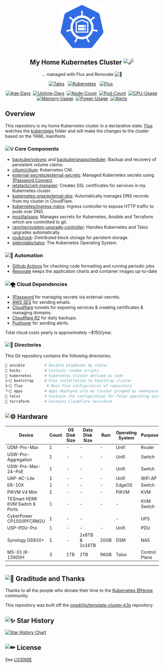 <div align="center">

<img width="144px" height="144px" src="https://raw.githubusercontent.com/mchestr/home-cluster/main/docs/src/assets/logo.png"/>

## My Home Kubernetes Cluster <img src="https://fonts.gstatic.com/s/e/notoemoji/latest/2604_fe0f/512.gif" alt="☄" width="32" height="32">

... managed with Flux and Renovate <img src="https://fonts.gstatic.com/s/e/notoemoji/latest/1f916/512.gif" alt="🤖" width="16" height="16">

</div>

<div align="center">

<div>

[![Talos](https://img.shields.io/endpoint?url=https%3A%2F%2Fkromgo.chestr.dev%2Ftalos_version&style=for-the-badge&logo=talos&logoColor=white&color=blue)](https://talos.dev  "Talos OS")&nbsp;&nbsp;
[![Kubernetes](https://img.shields.io/endpoint?url=https%3A%2F%2Fkromgo.chestr.dev%2Fkubernetes_version&style=for-the-badge&logo=kubernetes&logoColor=white&color=blue&label=k8s)](https://kubernetes.io)&nbsp;&nbsp;
[![Flux](https://img.shields.io/endpoint?url=https%3A%2F%2Fkromgo.chestr.dev%2Fflux_version&style=for-the-badge&logo=flux&logoColor=white&color=blue&label=Flux)](https://fluxcd.io)&nbsp;&nbsp;

</div>

<div align="center">

[![Age-Days](https://img.shields.io/endpoint?url=https%3A%2F%2Fkromgo.chestr.dev%2Fquery%3Fformat%3Dendpoint%26metric%3Dcluster_age_days&style=flat-square&label=Age)](https://github.com/kashalls/kromgo/)&nbsp;
[![Uptime-Days](https://img.shields.io/endpoint?url=https%3A%2F%2Fkromgo.chestr.dev%2Fquery%3Fformat%3Dendpoint%26metric%3Dcluster_uptime_days&style=flat-square&label=Uptime)](https://github.com/kashalls/kromgo/)&nbsp;
[![Node-Count](https://img.shields.io/endpoint?url=https%3A%2F%2Fkromgo.chestr.dev%2Fquery%3Fformat%3Dendpoint%26metric%3Dcluster_node_count&style=flat-square&label=Nodes)](https://github.com/kashalls/kromgo/)&nbsp;
[![Pod-Count](https://img.shields.io/endpoint?url=https%3A%2F%2Fkromgo.chestr.dev%2Fquery%3Fformat%3Dendpoint%26metric%3Dcluster_pod_count&style=flat-square&label=Pods)](https://github.com/kashalls/kromgo/)&nbsp;
[![CPU-Usage](https://img.shields.io/endpoint?url=https%3A%2F%2Fkromgo.chestr.dev%2Fquery%3Fformat%3Dendpoint%26metric%3Dcluster_cpu_usage&style=flat-square&label=CPU)](https://github.com/kashalls/kromgo/)&nbsp;
[![Memory-Usage](https://img.shields.io/endpoint?url=https%3A%2F%2Fkromgo.chestr.dev%2Fquery%3Fformat%3Dendpoint%26metric%3Dcluster_memory_usage&style=flat-square&label=Memory)](https://github.com/kashalls/kromgo/)&nbsp;
[![Power-Usage](https://img.shields.io/endpoint?url=https%3A%2F%2Fkromgo.chestr.dev%2Fquery%3Fformat%3Dendpoint%26metric%3Dcluster_power_usage&style=flat-square&label=Power)](https://github.com/kashalls/kromgo/)&nbsp;
[![Alerts](https://img.shields.io/endpoint?url=https%3A%2F%2Fkromgo.chestr.dev%2Fcluster_alert_count&style=flat-square&label=Alerts)](https://github.com/kashalls/kromgo)

</div>

</div>

## Overview

This repository is my home Kubernetes cluster in a declarative state. [Flux](https://github.com/fluxcd/flux2) watches the [kubernetes](./kubernetes/) folder and will make the changes to the cluster based on the YAML manifests.

### <img src="https://fonts.gstatic.com/s/e/notoemoji/latest/1f4a1/512.gif" alt="💡" width="16" height="16"> Core Components

- [backube/volsync](https://github.com/backube/volsync) and [backube/snapscheduler](https://github.com/backube/snapscheduler): Backup and recovery of persistent volume claims.
- [cilium/cilium](https://github.com/cilium/cilium): Kubernetes CNI.
- [external-secrets/external-secrets](https://github.com/external-secrets/external-secrets): Managed Kubernetes secrets using [1Password Connect](https://github.com/1Password/connect).
- [jetstack/cert-manager](https://cert-manager.io/docs/): Creates SSL certificates for services in my Kubernetes cluster.
- [kubernetes-sigs/external-dns](https://github.com/kubernetes-sigs/external-dns): Automatically manages DNS records from my cluster in CloudFlare.
- [kubernetes/ingress-nginx](https://github.com/kubernetes/ingress-nginx/): Ingress controller to expose HTTP traffic to pods over DNS.
- [mozilla/sops](https://toolkit.fluxcd.io/guides/mozilla-sops/): Manages secrets for Kubernetes, Ansible and Terraform which are committed to git.
- [rancher/system-upgrade-controller](https://github.com/rancher/system-upgrade-controller): Handles Kubernetes and Talos upgrades automatically.
- [rook/rook](https://github.com/rook/rook): Distributed block storage for peristent storage.
- [siderolabs/talos](https://www.talos.dev/): The Kubernetes Operating System.

### <img src="https://fonts.gstatic.com/s/e/notoemoji/latest/1f916/512.gif" alt="🤖" width="16" height="16"> Automation

- [Github Actions](https://docs.github.com/en/actions) for checking code formatting and running periodic jobs
- [Renovate](https://github.com/renovatebot/renovate) keeps the application charts and container images up-to-date

### <img src="https://fonts.gstatic.com/s/e/notoemoji/latest/1f32a_fe0f/512.gif" alt="🌪" width="16" height="16"> Cloud Dependencies

- [1Password](https://1password.com) for managing secrets via external-secrets.
- [AWS SES](https://aws.amazon.com/ses/) for sending emails.
- [Cloudflare](https://cloudflare.com) tunnels for exposing services & creating certificates & managing domains.
- [Cloudflare R2](https://www.cloudflare.com/developer-platform/r2/) for daily backups.
- [Pushover](https://pushover.net/) for sending alerts.

Total cloud costs yearly is approximately ~$150/year.

### <img src="https://fonts.gstatic.com/s/e/notoemoji/latest/1f35d/512.gif" alt="🍝" width="16" height="16"> Directories

This Git repository contains the following directories.

```sh
📁 ansible         # Ansible playbooks my router
📁 hacks           # Contains random scripts
📁 kubernetes      # Kubernetes cluster defined as code
├─📁 bootstrap     # Flux installation to bootstrap cluster
├─📁 flux           # Main Flux configuration of repository
└─📁 apps          # Apps deployed into my cluster grouped by namespace
📁 talos           # Contains the configuration for Talos operating system
📁 terraform       # Contains Cloudflare terraform
```


## <img src="https://fonts.gstatic.com/s/e/notoemoji/latest/2699_fe0f/512.gif" alt="⚙" width="16" height="16"> Hardware


| Device                                                | Count | OS Disk Size  | Data Disk Size       | Ram     | Operating System | Purpose           |
|-------------------------------------------------------|-------|---------------|----------------------|---------|------------------|-------------------|
| UDM-Pro-Max                                           | 1     | -             | -                    | -       | Unifi             | Router            |
| USW-Pro-Aggregation                                   | 1     | -             | -                    | -       | Unifi             | Switch            |
| USW-Pro-Max-24-PoE                                    | 1     | -             | -                    | -       | Unifi             | Switch            |
| UAP-AC-Lite                                           | 1     | -             | -                    | -       | Unifi             | WiFi AP           |
| ER-10X                                                | 1     | -             | -                    | -       | EdgeOS           | Switch            |
| PiKVM V4 Mini                                         | 1     | -             | -                    | -       | PiKVM            | KVM               |
| TESmart HDMI KVM Switch 8 Ports                       | 1     | -             | -                    | -       | -                | KVM Switch        |
| CyberPower CP1500PFCRM2U                              | 1     | -             | -                    |         | -                | UPS               |
| USP-PDU-Pro                                           | 1     | -             | -                    | -       | Unifi             | PDU               |
| Synology DS920+                                       | 1     | -             | 2x8TB & 2x16TB       | 20GB    | DSM              | NAS               |
| MS-01 i9-13900H                                       | 3     | 1TB           | 2TB                  | 96GB    | Talos            | Control Plane     |

---

## <img src="https://fonts.gstatic.com/s/e/notoemoji/latest/1f64f/512.gif" alt="🙏" width="16" height="16"> Graditude and Thanks

Thanks to all the people who donate their time to the [Kubernetes @Home](https://github.com/k8s-at-home/) community.

This repository was built off the [onedr0p/template-cluster-k3s](https://github.com/onedr0p/flux-cluster-template) repository.

## <img src="https://fonts.gstatic.com/s/e/notoemoji/latest/2728/512.gif" alt="✨" width="16" height="16"> Star History

[![Star History Chart](https://api.star-history.com/svg?repos=mchestr/home-cluster&type=Date)](https://star-history.com/#mchestr/home-cluster&Date)

## <img src="https://fonts.gstatic.com/s/e/notoemoji/latest/270f_fe0f/512.gif" alt="✏" width="16" height="16"> License

See [LICENSE](./LICENSE)
